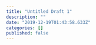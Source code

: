 ```yaml
---
title: "Untitled Draft 1"
description: ""
date: "2019-12-19T01:43:58.633Z"
categories: []
published: false
---
```



